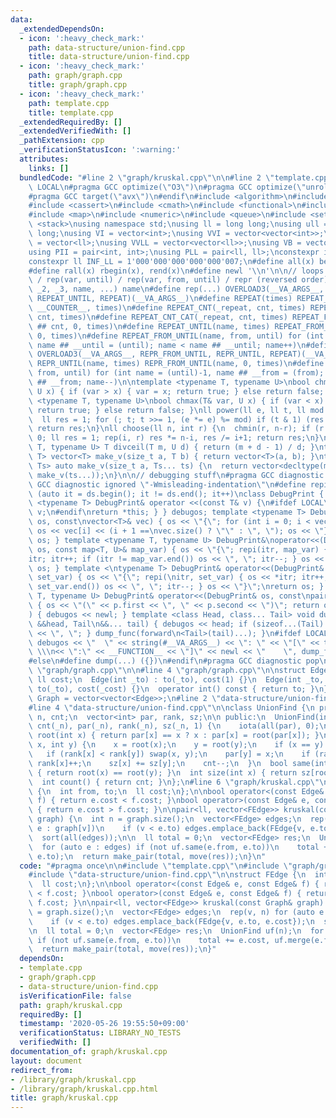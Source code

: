 ```yaml
---
data:
  _extendedDependsOn:
  - icon: ':heavy_check_mark:'
    path: data-structure/union-find.cpp
    title: data-structure/union-find.cpp
  - icon: ':heavy_check_mark:'
    path: graph/graph.cpp
    title: graph/graph.cpp
  - icon: ':heavy_check_mark:'
    path: template.cpp
    title: template.cpp
  _extendedRequiredBy: []
  _extendedVerifiedWith: []
  _pathExtension: cpp
  _verificationStatusIcon: ':warning:'
  attributes:
    links: []
  bundledCode: "#line 2 \"graph/kruskal.cpp\"\n\n#line 2 \"template.cpp\"\n\n#ifndef\
    \ LOCAL\n#pragma GCC optimize(\"O3\")\n#pragma GCC optimize(\"unroll-loops\")\n\
    #pragma GCC target(\"avx\")\n#endif\n#include <algorithm>\n#include <bitset>\n\
    #include <cassert>\n#include <cmath>\n#include <functional>\n#include <iostream>\n\
    #include <map>\n#include <numeric>\n#include <queue>\n#include <set>\n#include\
    \ <stack>\nusing namespace std;\nusing ll = long long;\nusing ull = unsigned long\
    \ long;\nusing VI = vector<int>;\nusing VVI = vector<vector<int>>;\nusing VLL\
    \ = vector<ll>;\nusing VVLL = vector<vector<ll>>;\nusing VB = vector<bool>;\n\
    using PII = pair<int, int>;\nusing PLL = pair<ll, ll>;\nconstexpr int INF = 1000000007;\n\
    constexpr ll INF_LL = 1'000'000'000'000'000'007;\n#define all(x) begin(x), end(x)\n\
    #define rall(x) rbegin(x), rend(x)\n#define newl '\\n'\n\n// loops rep(until)\
    \ / rep(var, until) / rep(var, from, until) / repr (reversed order)\n#define OVERLOAD3(_1,\
    \ _2, _3, name, ...) name\n#define rep(...) OVERLOAD3(__VA_ARGS__, REPEAT_FROM_UNTIL,\
    \ REPEAT_UNTIL, REPEAT)(__VA_ARGS__)\n#define REPEAT(times) REPEAT_CNT(_repeat,\
    \ __COUNTER__, times)\n#define REPEAT_CNT(_repeat, cnt, times) REPEAT_CNT_CAT(_repeat,\
    \ cnt, times)\n#define REPEAT_CNT_CAT(_repeat, cnt, times) REPEAT_FROM_UNTIL(_repeat\
    \ ## cnt, 0, times)\n#define REPEAT_UNTIL(name, times) REPEAT_FROM_UNTIL(name,\
    \ 0, times)\n#define REPEAT_FROM_UNTIL(name, from, until) for (int name = from,\
    \ name ## __until = (until); name < name ## __until; name++)\n#define repr(...)\
    \ OVERLOAD3(__VA_ARGS__, REPR_FROM_UNTIL, REPR_UNTIL, REPEAT)(__VA_ARGS__)\n#define\
    \ REPR_UNTIL(name, times) REPR_FROM_UNTIL(name, 0, times)\n#define REPR_FROM_UNTIL(name,\
    \ from, until) for (int name = (until)-1, name ## __from = (from); name >= name\
    \ ## __from; name--)\n\ntemplate <typename T, typename U>\nbool chmin(T& var,\
    \ U x) { if (var > x) { var = x; return true; } else return false; }\ntemplate\
    \ <typename T, typename U>\nbool chmax(T& var, U x) { if (var < x) { var = x;\
    \ return true; } else return false; }\nll power(ll e, ll t, ll mod = INF_LL) {\n\
    \  ll res = 1; for (; t; t >>= 1, (e *= e) %= mod) if (t & 1) (res *= e) %= mod;\
    \ return res;\n}\nll choose(ll n, int r) {\n  chmin(r, n-r); if (r < 0) return\
    \ 0; ll res = 1; rep(i, r) res *= n-i, res /= i+1; return res;\n}\ntemplate <typename\
    \ T, typename U> T divceil(T m, U d) { return (m + d - 1) / d; }\ntemplate <typename\
    \ T> vector<T> make_v(size_t a, T b) { return vector<T>(a, b); }\ntemplate <typename...\
    \ Ts> auto make_v(size_t a, Ts... ts) {\n  return vector<decltype(make_v(ts...))>(a,\
    \ make_v(ts...));\n}\n\n// debugging stuff\n#pragma GCC diagnostic push\n#pragma\
    \ GCC diagnostic ignored \"-Wmisleading-indentation\"\n#define repi(it, ds) for\
    \ (auto it = ds.begin(); it != ds.end(); it++)\nclass DebugPrint { public: template\
    \ <typename T> DebugPrint& operator <<(const T& v) {\n#ifdef LOCAL\n    cerr <<\
    \ v;\n#endif\nreturn *this; } } debugos; template <typename T> DebugPrint& operator<<(DebugPrint&\
    \ os, const\nvector<T>& vec) { os << \"{\"; for (int i = 0; i < vec.size(); i++)\
    \ os << vec[i] << (i + 1 ==\nvec.size() ? \"\" : \", \"); os << \"}\"; return\
    \ os; } template <typename T, typename U> DebugPrint&\noperator<<(DebugPrint&\
    \ os, const map<T, U>& map_var) { os << \"{\"; repi(itr, map_var) { os << *\n\
    itr; itr++; if (itr != map_var.end()) os << \", \"; itr--; } os << \"}\"; return\
    \ os; } template <\ntypename T> DebugPrint& operator<<(DebugPrint& os, const set<T>&\
    \ set_var) { os << \"{\"; repi(\nitr, set_var) { os << *itr; itr++; if (itr !=\
    \ set_var.end()) os << \", \"; itr--; } os << \"}\";\nreturn os; } template <typename\
    \ T, typename U> DebugPrint& operator<<(DebugPrint& os, const\npair<T, U>& p)\
    \ { os << \"(\" << p.first << \", \" << p.second << \")\"; return os; } void dump_func(\n\
    ) { debugos << newl; } template <class Head, class... Tail> void dump_func(Head\
    \ &&head, Tail\n&&... tail) { debugos << head; if (sizeof...(Tail) > 0) { debugos\
    \ << \", \"; } dump_func(forward\n<Tail>(tail)...); }\n#ifdef LOCAL\n#define dump(...)\
    \ debugos << \"  \" << string(#__VA_ARGS__) << \": \" << \"[\" << to_string(__LINE__)\
    \ \\\n<< \":\" << __FUNCTION__ << \"]\" << newl << \"    \", dump_func(__VA_ARGS__)\n\
    #else\n#define dump(...) ({})\n#endif\n#pragma GCC diagnostic pop\n\n\n#line 2\
    \ \"graph/graph.cpp\"\n\n#line 4 \"graph/graph.cpp\"\n\nstruct Edge {\n  int to;\
    \ ll cost;\n  Edge(int _to) : to(_to), cost(1) {}\n  Edge(int _to, ll _cost) :\
    \ to(_to), cost(_cost) {}\n  operator int() const { return to; }\n};\n\nusing\
    \ Graph = vector<vector<Edge>>;\n#line 2 \"data-structure/union-find.cpp\"\n\n\
    #line 4 \"data-structure/union-find.cpp\"\n\nclass UnionFind {\n private:\n  int\
    \ n, cnt;\n  vector<int> par, rank, sz;\n\n public:\n  UnionFind(int _n) : n(_n),\
    \ cnt(_n), par(_n), rank(_n), sz(_n, 1) {\n    iota(all(par), 0);\n  }\n  int\
    \ root(int x) { return par[x] == x ? x : par[x] = root(par[x]); }\n  void merge(int\
    \ x, int y) {\n    x = root(x);\n    y = root(y);\n    if (x == y) return;\n \
    \   if (rank[x] < rank[y]) swap(x, y);\n    par[y] = x;\n    if (rank[x] == rank[y])\
    \ rank[x]++;\n    sz[x] += sz[y];\n    cnt--;\n  }\n  bool same(int x, int y)\
    \ { return root(x) == root(y); }\n  int size(int x) { return sz[root(x)]; }\n\
    \  int count() { return cnt; }\n};\n#line 6 \"graph/kruskal.cpp\"\n\nstruct FEdge\
    \ {\n  int from, to;\n  ll cost;\n};\n\nbool operator<(const Edge& e, const Edge&\
    \ f) { return e.cost < f.cost; }\nbool operator>(const Edge& e, const Edge& f)\
    \ { return e.cost > f.cost; }\n\npair<ll, vector<FEdge>> kruskal(const Graph&\
    \ graph) {\n  int n = graph.size();\n  vector<FEdge> edges;\n  rep(v, n) for (auto\
    \ e : graph[v])\n    if (v < e.to) edges.emplace_back(FEdge{v, e.to, e.cost});\n\
    \  sort(all(edges));\n\n  ll total = 0;\n  vector<FEdge> res;\n  UnionFind uf(n);\n\
    \  for (auto e : edges) if (not uf.same(e.from, e.to))\n    total += e.cost, uf.merge(e.from,\
    \ e.to);\n  return make_pair(total, move(res));\n}\n"
  code: "#pragma once\n\n#include \"template.cpp\"\n#include \"graph/graph.cpp\"\n\
    #include \"data-structure/union-find.cpp\"\n\nstruct FEdge {\n  int from, to;\n\
    \  ll cost;\n};\n\nbool operator<(const Edge& e, const Edge& f) { return e.cost\
    \ < f.cost; }\nbool operator>(const Edge& e, const Edge& f) { return e.cost >\
    \ f.cost; }\n\npair<ll, vector<FEdge>> kruskal(const Graph& graph) {\n  int n\
    \ = graph.size();\n  vector<FEdge> edges;\n  rep(v, n) for (auto e : graph[v])\n\
    \    if (v < e.to) edges.emplace_back(FEdge{v, e.to, e.cost});\n  sort(all(edges));\n\
    \n  ll total = 0;\n  vector<FEdge> res;\n  UnionFind uf(n);\n  for (auto e : edges)\
    \ if (not uf.same(e.from, e.to))\n    total += e.cost, uf.merge(e.from, e.to);\n\
    \  return make_pair(total, move(res));\n}"
  dependsOn:
  - template.cpp
  - graph/graph.cpp
  - data-structure/union-find.cpp
  isVerificationFile: false
  path: graph/kruskal.cpp
  requiredBy: []
  timestamp: '2020-05-26 19:55:50+09:00'
  verificationStatus: LIBRARY_NO_TESTS
  verifiedWith: []
documentation_of: graph/kruskal.cpp
layout: document
redirect_from:
- /library/graph/kruskal.cpp
- /library/graph/kruskal.cpp.html
title: graph/kruskal.cpp
---
```

